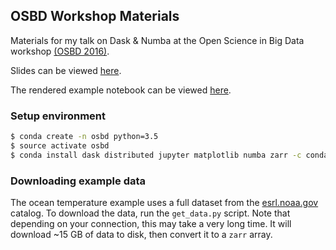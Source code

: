 ## OSBD Workshop Materials

Materials for my talk on Dask & Numba at the Open Science in Big Data workshop
[(OSBD 2016)](https://osbd.github.io/).

Slides can be viewed [here](http://jcrist.github.io/talks/osbd_workshop/slides.html).

The rendered example notebook can be viewed
[here](http://nbviewer.jupyter.org/github/jcrist/talks/blob/master/osbd_workshop/Ocean%20Temperature%20Data.ipynb).

### Setup environment

```bash
$ conda create -n osbd python=3.5
$ source activate osbd
$ conda install dask distributed jupyter matplotlib numba zarr -c conda-forge
```

### Downloading example data

The ocean temperature example uses a full dataset from the
[esrl.noaa.gov](http://www.esrl.noaa.gov/psd/thredds/dodsC/Datasets/noaa.oisst.v2.highres/catalog.html)
catalog. To download the data, run the `get_data.py` script. Note that
depending on your connection, this may take a very long time. It will download
~15 GB of data to disk, then convert it to a `zarr` array.
